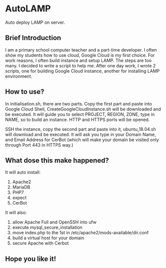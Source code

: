 # AutoLAMP
Auto deploy LAMP on server.

## Brief Introduction
I am a primary school computer teacher and a part-time developer.
I often show my students how to use cloud, Google Cloud is my first choice.
For work reasons, I often build instance and setup LAMP.
The steps are too many.
I decided to write a script to help me.
After one day work, I wrote 2 scripts, one for building Google Cloud instance, another for installing LAMP environment.

## How to use?
In initialisation.sh, there are two parts.
Copy the first part and paste into Google Cloud Shell, CreateGoogleCloudInstance.sh will be downloaded and be executed. It will guide you to select PROJECT, REGION, ZONE, type in NAME, so to build an instance. 
HTTP and HTTPS ports will be opened.

SSH the instance, copy the second part and paste into it, ubuntu_18.04.sh will download and be executed. It will ask you type in your Domain Name, and Email Address for CerBot (which will make your domain be visited only through Port 443 in HTTPS way.)

## What dose this make happened?
It will auto install:
1. Apache2
1. MariaDB
1. PHP7
1. expect
1. CerBot

It will also:
1. allow Apache Full and OpenSSH into ufw
1. execute mysql_secure_installation
1. move index.php to the 1st in /etc/apache2/mods-available/dir.conf
1. build a virtual host for your domain
1. secure Apache with Cerbot


## Hope you like it!
